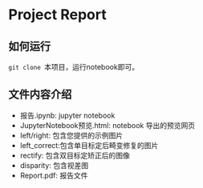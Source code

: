 # Project Report

## 如何运行

`git clone `本项目，运行notebook即可。

## 文件内容介绍

* 报告.ipynb: jupyter notebook
* JupyterNotebook预览.html: notebook 导出的预览网页
* left/right: 包含您提供的示例图片
* left_correct:包含单目标定后畸变修复的图片
* rectify: 包含双目标定矫正后的图像
* disparity: 包含视差图
* Report.pdf: 报告文件